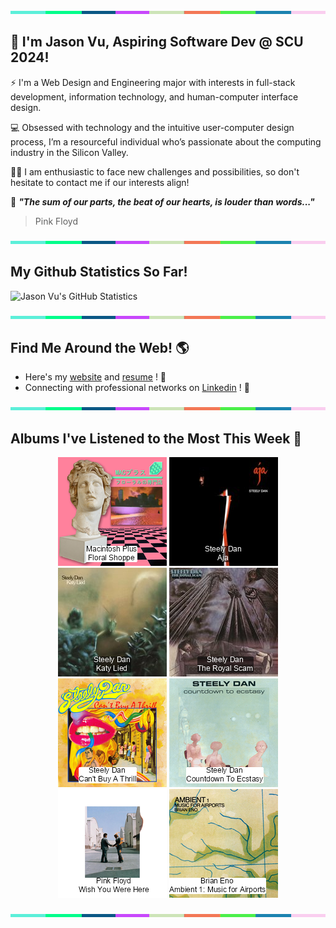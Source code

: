 <img src="./.github/workflows/banner_strip.png" width="100%" height="5px">

## 👋 I'm Jason Vu, Aspiring Software Dev @ SCU 2024!

⚡ I'm a Web Design and Engineering major with interests in full-stack development, information technology, and human-computer interface design.

💻 Obsessed with technology and the intuitive user-computer design process, I’m a resourceful individual who’s passionate about the computing industry in the Silicon Valley.

🙋‍♂️ I am enthusiastic to face new challenges and possibilities, so don't hesitate to contact me if our interests align!

🤝 ***"The sum of our parts, the beat of our hearts, is louder than words..."***
> Pink Floyd

<img src="./.github/workflows/banner_strip.png" width="100%" height="5px">

## My Github Statistics So Far!
![Jason Vu's GitHub Statistics](https://github-readme-stats.vercel.app/api?username=JAVAB3ANS&show_icons=true)

<img src="./.github/workflows/banner_strip.png" width="100%" height="5px">

## Find Me Around the Web! 🌎
- Here's my [website](https://javab3ans.github.io/portfolio) and [resume](https://javab3ans.github.io/portfolio/resume.html) ! 📝
- Connecting with professional networks on [Linkedin](https://www.linkedin.com/in/jason-anh-vu/)  ! 💼  

<img src="./.github/workflows/banner_strip.png" width="100%" height="5px">

## Albums I've Listened to the Most This Week 🎹 

<!-- lastfm -->
<p align="center"><a href="https://www.last.fm/music/Macintosh+Plus/Floral+Shoppe"><img src="./album-covers-finished/album-cover_final_0.png" title="Macintosh Plus - Floral Shoppe"></a> <a href="https://www.last.fm/music/Steely+Dan/Aja"><img src="./album-covers-finished/album-cover_final_1.png" title="Steely Dan - Aja"></a> <a href="https://www.last.fm/music/Steely+Dan/Katy+Lied"><img src="./album-covers-finished/album-cover_final_2.png" title="Steely Dan - Katy Lied"></a> <a href="https://www.last.fm/music/Steely+Dan/The+Royal+Scam"><img src="./album-covers-finished/album-cover_final_3.png" title="Steely Dan - The Royal Scam"></a> <a href="https://www.last.fm/music/Steely+Dan/Can%27t+Buy+A+Thrill"><img src="./album-covers-finished/album-cover_final_4.png" title="Steely Dan - Can't Buy A Thrill"></a> <a href="https://www.last.fm/music/Steely+Dan/Countdown+To+Ecstasy"><img src="./album-covers-finished/album-cover_final_5.png" title="Steely Dan - Countdown To Ecstasy"></a> <a href="https://www.last.fm/music/Pink+Floyd/Wish+You+Were+Here"><img src="./album-covers-finished/album-cover_final_6.png" title="Pink Floyd - Wish You Were Here"></a> <a href="https://www.last.fm/music/Brian+Eno/Ambient+1:+Music+for+Airports"><img src="./album-covers-finished/album-cover_final_7.png" title="Brian Eno - Ambient 1: Music for Airports"></a> </p>

<img src="./.github/workflows/banner_strip.png" width="100%" height="5px">
